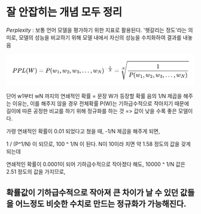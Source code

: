 # 잘 안잡히는 개념 모두 정리

*Perplexity* : 보통 언어 모델을 평가하기 위한 지표로 활용된다. '헷갈리는 정도'라는 의미로, 
모델의 성능을 비교하기 위해 모델 내에서 자신의 성능을 수치화하여 결과를 내놓음

![alt text](img/자연어개념/perplexity.png)

단어 w1부터 wN 까지의 연쇄적인 확률 = 문장 W가 등장할 확률
음의 1/N 제곱을 해주는 이유는, 이를 해주지 않을 경우 전체확률  P(W)는 기하급수적으로 작아지기 때문에
길이에 따른 공정한 비교를 하기 위해 정규화를 하는 것  =>  값이 낮을 수록 좋은 모델이다.

가령 연쇄적인 확률이 0.01 되었다고 쳤을 때, -1/N 제곱을 해주게 되면, 

1 / (P^1/N) 이 되므로, 100 ^ 1/N 이 된다.  N이 10이라 치면 약 1.58 정도의 값을 갖게 되는데

연쇄적인 확률이 0.0001이 되어 기하급수적으로 작아졌다 해도, 10000 ^ 1/N 값은 2.51 정도의 값을 가지므로, 

확률값이 기하급수적으로 작아져 큰 차이가 날 수 있던 값들을 어느정도 비슷한 수치로 만드는 정규화가 가능해진다.
-----------------------------------------------------------------------------------------------------------

